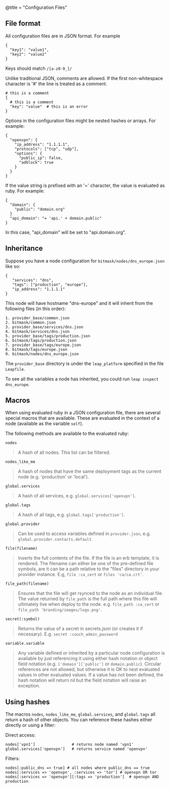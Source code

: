 @title = "Configuration Files"

File format
-------------------------------------------

All configuration files are in JSON format. For example

    {
      "key1": "value1",
      "key2": "value2"
    }

Keys should match `/[a-z0-9_]/`

Unlike traditional JSON, comments are allowed. If the first non-whitespace character is '#' the line is treated as a comment.

    # this is a comment
    {
      # this is a comment
      "key": "value"  # this is an error
    }

Options in the configuration files might be nested hashes or arrays. For example:

    {
      "openvpn": {
        "ip_address": "1.1.1.1",
        "protocols": ["tcp", "udp"],
        "options": {
          "public_ip": false,
          "adblock": true
        }
      }
    }

If the value string is prefixed with an '=' character, the value is evaluated as ruby. For example:

    {
      "domain": {
        "public": "domain.org"
      }
      "api_domain": "= 'api.' + domain.public"
    }

In this case, "api_domain" will be set to "api.domain.org".

Inheritance
----------------------------------------

Suppose you have a node configuration for `bitmask/nodes/dns_europe.json` like so:

    {
       "services": "dns",
       "tags": ["production", "europe"],
       "ip_address": "1.1.1.1"
    }

This node will have hostname "dns-europe" and it will inherit from the following files (in this order):

    1. provider_base/common.json
    2. bitmask/common.json
    3. provider_base/services/dns.json
    4. bitmask/services/dns.json
    5. provider_base/tags/production.json
    6. bitmask/tags/production.json
    7. provider_base/tags/europe.json
    8. bitmask/tags/europe.json
    9. bitmask/nodes/dns_europe.json

The `provider_base` directory is under the `leap_platform` specified in the file `Leapfile`.

To see all the variables a node has inherited, you could run `leap inspect dns_europe`.

Macros
----------------------------------------

When using evaluated ruby in a JSON configuration file, there are several special macros that are available. These are evaluated in the context of a node (available as the variable `self`).

The following methods are available to the evaluated ruby:

`nodes`

  > A hash of all nodes. This list can be filtered.

`nodes_like_me`

  > A hash of nodes that have the same deployment tags as the current node (e.g. 'production' or 'local').

`global.services`

  > A hash of all services, e.g. `global.services['openvpn']`.

`global.tags`

  > A hash of all tags, e.g. `global.tags['production']`.

 `global.provider`

  > Can be used to access variables defined in `provider.json`, e.g. `global.provider.contacts.default`.

`file(filename)`

  > Inserts the full contents of the file. If the file is an erb template, it is rendered. The filename can either be one of the pre-defined file symbols, are it can be a path relative to the "files" directory in your provider instance. E.g, `file :ca_cert` or `files 'ca/ca.crt'`.

`file_path(filename)`

  >  Ensures that the file will get rsynced to the node as an individual file. The value returned by `file_path` is the full path where this file will ultimately live when deploy to the node. e.g. `file_path :ca_cert` or `file_path 'branding/images/logo.png'`.

`secret(:symbol)`

  > Returns the value of a secret in secrets.json (or creates it if necessary). E.g. `secret :couch_admin_password`

`variable.variable`

  > Any variable defined or inherited by a particular node configuration is available by just referencing it using either hash notation or object field notation (e.g. `['domain']['public']` or `domain.public`). Circular references are not allowed, but otherwise it is OK to nest evaluated values in other evaluated values. If a value has not been defined, the hash notation will return nil but the field notation will raise an exception.

Using hashes
-----------------------------------------

The macros `nodes`, `nodes_like_me`, `global.services`, and `global.tags` all return a hash of other objects. You can reference these hashes either directly or using a filter:

Direct access:

    nodes['vpn1']                # returns node named 'vpn1'
    global.services['openvpn']   # returns service named 'openvpn'

Filters:

    nodes[:public_dns => true] # all nodes where public_dns == true
    nodes[:services => 'openvpn', :services => 'tor'] # openvpn OR tor
    nodes[:services => 'openvpn'][:tags => 'production']  # openvpn AND production
